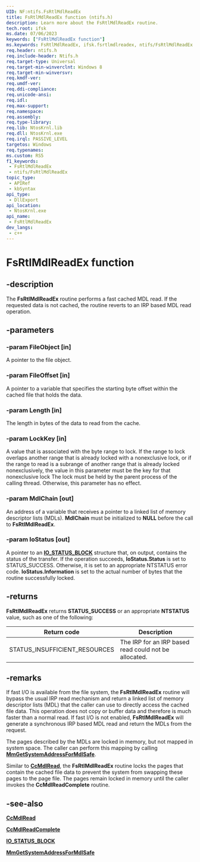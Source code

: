 ```yaml
---
UID: NF:ntifs.FsRtlMdlReadEx
title: FsRtlMdlReadEx function (ntifs.h)
description: Learn more about the FsRtlMdlReadEx routine.
tech.root: ifsk
ms.date: 07/06/2023
keywords: ["FsRtlMdlReadEx function"]
ms.keywords: FsRtlMdlReadEx, ifsk.fsrtlmdlreadex, ntifs/FsRtlMdlReadEx
req.header: ntifs.h
req.include-header: Ntifs.h
req.target-type: Universal
req.target-min-winverclnt: Windows 8
req.target-min-winversvr: 
req.kmdf-ver: 
req.umdf-ver: 
req.ddi-compliance: 
req.unicode-ansi: 
req.idl: 
req.max-support: 
req.namespace: 
req.assembly: 
req.type-library: 
req.lib: NtosKrnl.lib
req.dll: NtosKrnl.exe
req.irql: PASSIVE_LEVEL
targetos: Windows
req.typenames: 
ms.custom: RS5
f1_keywords:
 - FsRtlMdlReadEx
 - ntifs/FsRtlMdlReadEx
topic_type:
 - APIRef
 - kbSyntax
api_type:
 - DllExport
api_location:
 - NtosKrnl.exe
api_name:
 - FsRtlMdlReadEx
dev_langs:
 - c++
---
```


# FsRtlMdlReadEx function

## -description

The **FsRtlMdlReadEx** routine performs a fast cached MDL read.  If the requested data is not cached, the routine reverts to an IRP based MDL read operation.

## -parameters

### -param FileObject [in]

A pointer to the file object.

### -param FileOffset [in]

A pointer to a variable that specifies the starting byte offset within the cached file that holds the data.

### -param Length [in]

The length in bytes of the data to read from the cache.

### -param LockKey [in]

A value that is associated with the byte range to lock. If the range to lock overlaps another range that is already locked with a nonexclusive lock, or if the range to read is a subrange of another range that is already locked nonexclusively, the value in this parameter must be the key for that nonexclusive lock The lock must be held by the parent process of the calling thread. Otherwise, this parameter has no effect.

### -param MdlChain [out]

An address of a variable that receives a pointer to a linked list of memory descriptor lists (MDLs). **MdlChain** must be initialized to **NULL** before the call to **FsRtlMdlReadEx**.

### -param IoStatus [out]

A pointer to an [**IO_STATUS_BLOCK**](../wdm/ns-wdm-_io_status_block.md) structure that, on output, contains the status of the transfer. If the operation succeeds, **IoStatus.Status** is set to STATUS_SUCCESS. Otherwise, it is set to an appropriate NTSTATUS error code. **IoStatus.Information** is set to the actual number of bytes that the routine successfully locked.

## -returns

**FsRtlMdlReadEx** returns **STATUS_SUCCESS** or an appropriate **NTSTATUS** value, such as one of the following:

| Return code | Description |
| ----------- | ----------- |
| STATUS_INSUFFICIENT_RESOURCES | The IRP for an IRP based read could not be allocated. |

## -remarks

If fast I/O is available from the file system, the **FsRtlMdlReadEx** routine will bypass the usual IRP read mechanism and return a linked list of memory descriptor lists (MDL) that the caller can use to directly access the cached file data. This operation does not copy or buffer data and therefore is much faster than a normal read. If fast I/O is not enabled, **FsRtlMdlReadEx** will generate a synchronous IRP based MDL read and return the MDLs from the request.

The pages described by the MDLs are locked in memory, but not mapped in system space. The caller can perform this mapping by calling [**MmGetSystemAddressForMdlSafe**](../wdm/nf-wdm-mmgetsystemaddressformdlsafe.md).

Similar to [**CcMdlRead**](/previous-versions/ff539159(v=vs.85)), the **FsRtlMdlReadEx** routine locks the pages that contain the cached file data to prevent the system from swapping these pages to the page file. The pages remain locked in memory until the caller invokes the **CcMdlReadComplete** routine.

## -see-also

[**CcMdlRead**](/previous-versions/ff539159(v=vs.85))

[**CcMdlReadComplete**](nf-ntifs-ccmdlreadcomplete.md)

[**IO_STATUS_BLOCK**](../wdm/ns-wdm-_io_status_block.md)

[**MmGetSystemAddressForMdlSafe**](../wdm/nf-wdm-mmgetsystemaddressformdlsafe.md)
